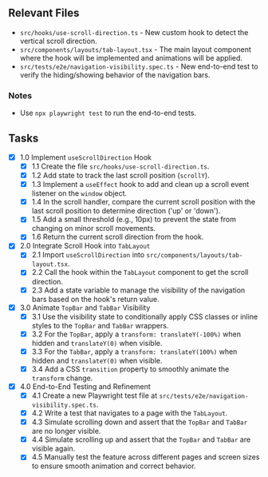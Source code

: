 ## Relevant Files

- `src/hooks/use-scroll-direction.ts` - New custom hook to detect the vertical scroll direction.
- `src/components/layouts/tab-layout.tsx` - The main layout component where the hook will be implemented and animations will be applied.
- `src/tests/e2e/navigation-visibility.spec.ts` - New end-to-end test to verify the hiding/showing behavior of the navigation bars.

### Notes

- Use `npx playwright test` to run the end-to-end tests.

## Tasks

- [x] 1.0 Implement `useScrollDirection` Hook
    - [x] 1.1 Create the file `src/hooks/use-scroll-direction.ts`.
    - [x] 1.2 Add state to track the last scroll position (`scrollY`).
    - [x] 1.3 Implement a `useEffect` hook to add and clean up a scroll event listener on the `window` object.
    - [x] 1.4 In the scroll handler, compare the current scroll position with the last scroll position to determine direction ('up' or 'down').
    - [x] 1.5 Add a small threshold (e.g., 10px) to prevent the state from changing on minor scroll movements.
    - [x] 1.6 Return the current scroll direction from the hook.
- [x] 2.0 Integrate Scroll Hook into `TabLayout`
    - [x] 2.1 Import `useScrollDirection` into `src/components/layouts/tab-layout.tsx`.
    - [x] 2.2 Call the hook within the `TabLayout` component to get the scroll direction.
    - [x] 2.3 Add a state variable to manage the visibility of the navigation bars based on the hook's return value.
- [x] 3.0 Animate `TopBar` and `TabBar` Visibility
    - [x] 3.1 Use the visibility state to conditionally apply CSS classes or inline styles to the `TopBar` and `TabBar` wrappers.
    - [x] 3.2 For the `TopBar`, apply a `transform: translateY(-100%)` when hidden and `translateY(0)` when visible.
    - [x] 3.3 For the `TabBar`, apply a `transform: translateY(100%)` when hidden and `translateY(0)` when visible.
    - [x] 3.4 Add a CSS `transition` property to smoothly animate the `transform` change.
- [x] 4.0 End-to-End Testing and Refinement
    - [x] 4.1 Create a new Playwright test file at `src/tests/e2e/navigation-visibility.spec.ts`.
    - [x] 4.2 Write a test that navigates to a page with the `TabLayout`.
    - [x] 4.3 Simulate scrolling down and assert that the `TopBar` and `TabBar` are no longer visible.
    - [x] 4.4 Simulate scrolling up and assert that the `TopBar` and `TabBar` are visible again.
    - [x] 4.5 Manually test the feature across different pages and screen sizes to ensure smooth animation and correct behavior.
